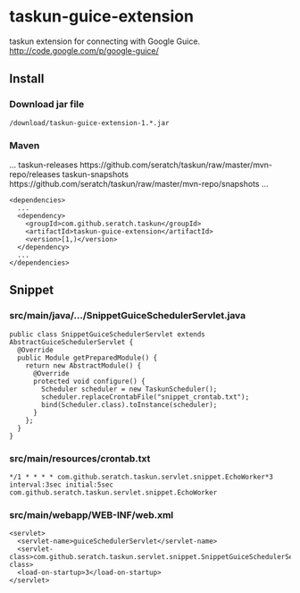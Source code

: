 # taskun-guice-extension

taskun extension for connecting with Google Guice.
http://code.google.com/p/google-guice/

## Install

### Download jar file

    /download/taskun-guice-extension-1.*.jar

### Maven

   <repositories>
      ...
      <repository>
        <id>taskun-releases</id>
        <url>https://github.com/seratch/taskun/raw/master/mvn-repo/releases</url>
      </repository>
      <repository>
        <id>taskun-snapshots</id>
        <url>https://github.com/seratch/taskun/raw/master/mvn-repo/snapshots</url>
      </repository>
      ...
    </repositories>

    <dependencies>
      ...
      <dependency>
        <groupId>com.github.seratch.taskun</groupId>
        <artifactId>taskun-guice-extension</artifactId>
        <version>[1,)</version>
      </dependency>
      ...
    </dependencies>

## Snippet

### src/main/java/.../SnippetGuiceSchedulerServlet.java

    public class SnippetGuiceSchedulerServlet extends AbstractGuiceSchedulerServlet {
      @Override
      public Module getPreparedModule() {
        return new AbstractModule() {
          @Override
          protected void configure() {
            Scheduler scheduler = new TaskunScheduler();
            scheduler.replaceCrontabFile("snippet_crontab.txt");
            bind(Scheduler.class).toInstance(scheduler);
          }
        };
      }
    }

### src/main/resources/crontab.txt

    */1 * * * * com.github.seratch.taskun.servlet.snippet.EchoWorker*3
    interval:3sec initial:5sec com.github.seratch.taskun.servlet.snippet.EchoWorker

### src/main/webapp/WEB-INF/web.xml

    <servlet>
      <servlet-name>guiceSchedulerServlet</servlet-name>
      <servlet-class>com.github.seratch.taskun.servlet.snippet.SnippetGuiceSchedulerServlet</servlet-class>
      <load-on-startup>3</load-on-startup>
    </servlet>

